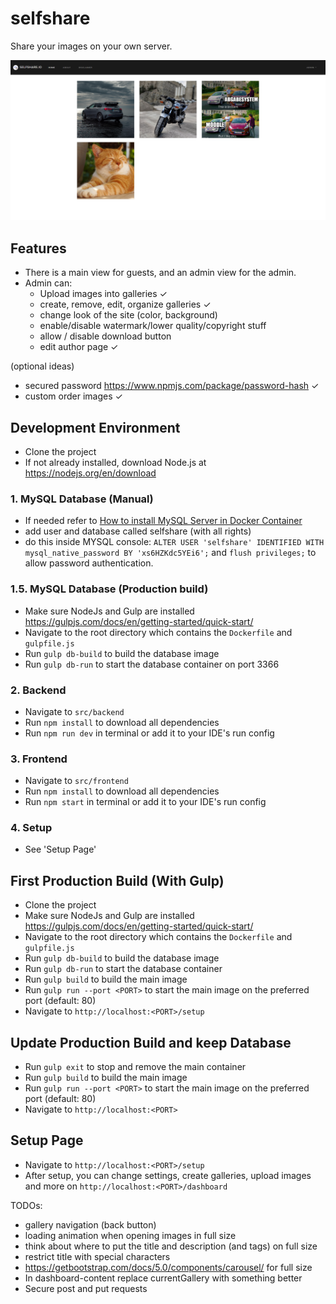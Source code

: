 # selfshare
Share your images on your own server.

![Home screenshot](screenshots/home.png)

## Features
- There is a main view for guests, and an admin view for the admin.
- Admin can:
  - Upload images into galleries ✓
  - create, remove, edit, organize galleries ✓
  - change look of the site (color, background)
  - enable/disable watermark/lower quality/copyright stuff
  - allow / disable download button
  - edit author page ✓

(optional ideas)
- secured password https://www.npmjs.com/package/password-hash ✓
- custom order images ✓

## Development Environment
- Clone the project
- If not already installed, download Node.js at https://nodejs.org/en/download

### 1. MySQL Database (Manual)
- If needed refer to [How to install MySQL Server in Docker Container](DOCKER_MYSQL.md)
- add user and database called selfshare (with all rights)
- do this inside MYSQL console: ``ALTER USER 'selfshare' IDENTIFIED WITH mysql_native_password BY 'xs6HZKdc5YEi6';`` and ``flush privileges;`` to allow password authentication.

### 1.5. MySQL Database (Production build)
- Make sure NodeJs and Gulp are installed https://gulpjs.com/docs/en/getting-started/quick-start/
- Navigate to the root directory which contains the ``Dockerfile`` and ``gulpfile.js``
- Run ``gulp db-build`` to build the database image
- Run ``gulp db-run`` to start the database container on port 3366

### 2. Backend
- Navigate to ``src/backend``
- Run ``npm install`` to download all dependencies
- Run ``npm run dev`` in terminal or add it to your IDE's run config

### 3. Frontend
- Navigate to ``src/frontend``
- Run ``npm install`` to download all dependencies
- Run ``npm start`` in terminal or add it to your IDE's run config

### 4. Setup
- See 'Setup Page'

## First Production Build (With Gulp)
- Clone the project
- Make sure NodeJs and Gulp are installed https://gulpjs.com/docs/en/getting-started/quick-start/
- Navigate to the root directory which contains the ``Dockerfile`` and ``gulpfile.js``
- Run ``gulp db-build`` to build the database image
- Run ``gulp db-run`` to start the database container
- Run ``gulp build`` to build the main image
- Run ``gulp run --port <PORT>`` to start the main image on the preferred port (default: 80)
- Navigate to ``http://localhost:<PORT>/setup``

## Update Production Build and keep Database
- Run ``gulp exit`` to stop and remove the main container
- Run ``gulp build`` to build the main image
- Run ``gulp run --port <PORT>`` to start the main image on the preferred port (default: 80)
- Navigate to ``http://localhost:<PORT>``

## Setup Page
- Navigate to ``http://localhost:<PORT>/setup``
- After setup, you can change settings, create galleries, upload images and more on ``http://localhost:<PORT>/dashboard``


TODOs:
- gallery navigation (back button)
- loading animation when opening images in full size
- think about where to put the title and description (and tags) on full size 
- restrict title with special characters
- https://getbootstrap.com/docs/5.0/components/carousel/ for full size
- In dashboard-content replace currentGallery with something better
- Secure post and put requests